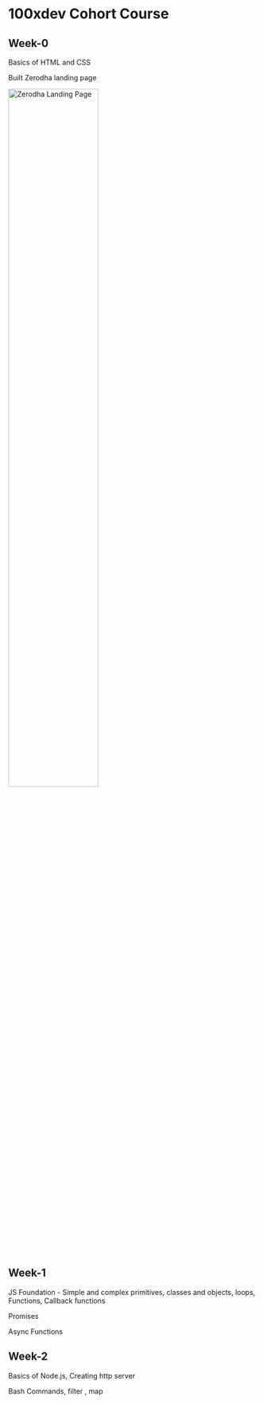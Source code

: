 # 100xdev Cohort Course

## Week-0 
Basics of HTML and CSS

Built Zerodha landing page

<img src="https://github.com/Tereshaa/100xdev-Course/assets/106382420/73b18fbf-7878-4a70-9527-763d5f0e1a18" alt="Zerodha Landing Page" width="60%" />

## Week-1
JS Foundation - Simple and complex primitives, classes and objects, loops, Functions, Callback functions

Promises

Async Functions

## Week-2
Basics of Node.js, Creating http server

Bash Commands, filter , map




